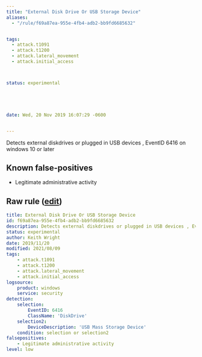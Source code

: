 ```yaml
---
title: "External Disk Drive Or USB Storage Device"
aliases:
  - "/rule/f69a87ea-955e-4fb4-adb2-bb9fd6685632"


tags:
  - attack.t1091
  - attack.t1200
  - attack.lateral_movement
  - attack.initial_access



status: experimental





date: Wed, 20 Nov 2019 16:07:29 -0600


---
```


Detects external diskdrives or plugged in USB devices , EventID 6416 on windows 10 or later

<!--more-->


## Known false-positives

* Legitimate administrative activity




## Raw rule ([edit](https://github.com/SigmaHQ/sigma/edit/master/rules/windows/builtin/security/win_external_device.yml))
```yaml
title: External Disk Drive Or USB Storage Device
id: f69a87ea-955e-4fb4-adb2-bb9fd6685632
description: Detects external diskdrives or plugged in USB devices , EventID 6416 on windows 10 or later
status: experimental
author: Keith Wright
date: 2019/11/20
modified: 2021/08/09
tags:
    - attack.t1091
    - attack.t1200
    - attack.lateral_movement
    - attack.initial_access
logsource:
    product: windows
    service: security
detection:
    selection:
        EventID: 6416
        ClassName: 'DiskDrive'  
    selection2:
        DeviceDescription: 'USB Mass Storage Device'
    condition: selection or selection2
falsepositives: 
    - Legitimate administrative activity
level: low

```
